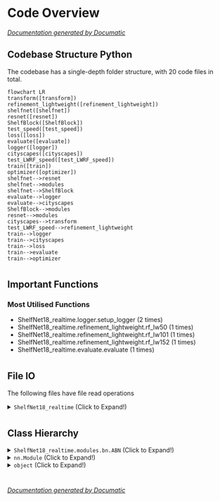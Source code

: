 # Code Overview

[_Documentation generated by Documatic_](https://www.documatic.com)

<!---Documatic-section-Codebase Structure Python-start--->
## Codebase Structure Python

The codebase has a single-depth folder structure,
                with 20 code files in total.

<!---Documatic-block-system_architecture-start--->
```mermaid
flowchart LR
transform([transform])
refinement_lightweight([refinement_lightweight])
shelfnet([shelfnet])
resnet([resnet])
ShelfBlock([ShelfBlock])
test_speed([test_speed])
loss([loss])
evaluate([evaluate])
logger([logger])
cityscapes([cityscapes])
test_LWRF_speed([test_LWRF_speed])
train([train])
optimizer([optimizer])
shelfnet-->resnet
shelfnet-->modules
shelfnet-->ShelfBlock
evaluate-->logger
evaluate-->cityscapes
ShelfBlock-->modules
resnet-->modules
cityscapes-->transform
test_LWRF_speed-->refinement_lightweight
train-->logger
train-->cityscapes
train-->loss
train-->evaluate
train-->optimizer
```
<!---Documatic-block-system_architecture-end--->

# #
<!---Documatic-section-Codebase Structure Python-end--->

<!---Documatic-section-Important Functions-start--->
## Important Functions

<!---Documatic-block-important_funcs-start--->
<!---Documatic-block-most_used_funcs-start--->
### Most Utilised Functions

* ShelfNet18_realtime.logger.setup_logger (2 times)
* ShelfNet18_realtime.refinement_lightweight.rf_lw50 (1 times)
* ShelfNet18_realtime.refinement_lightweight.rf_lw101 (1 times)
* ShelfNet18_realtime.refinement_lightweight.rf_lw152 (1 times)
* ShelfNet18_realtime.evaluate.evaluate (1 times)
<!---Documatic-block-most_used_funcs-end--->
<!---Documatic-block-important_funcs-end--->

# #
<!---Documatic-section-Important Functions-end--->

<!---Documatic-section-File IO-start--->
## File IO

<!---Documatic-block-file_io-start--->
The following files have file read operations

<!---Documatic-block-ShelfNet18_realtime-start--->
<details>
	<summary><code>ShelfNet18_realtime</code> (Click to Expand!)</summary>

* ShelfNet18_realtime.cityscapes: ./cityscapes_info.json
* ShelfNet18_realtime.transform: data/img.jpg, data/label.png
</details>
<!---Documatic-block-ShelfNet18_realtime-end--->
<!---Documatic-block-file_io-end--->

# #
<!---Documatic-section-File IO-end--->

<!---Documatic-section-Class Hierarchy-start--->
## Class Hierarchy

<!---Documatic-block-ShelfNet18_realtime.modules.bn.ABN-start--->
<details>
	<summary><code>ShelfNet18_realtime.modules.bn.ABN</code> (Click to Expand!)</summary>

* ShelfNet18_realtime.modules.bn.InPlaceABN
* ShelfNet18_realtime.modules.bn.InPlaceABNSync
</details>
<!---Documatic-block-ShelfNet18_realtime.modules.bn.ABN-end--->

<!---Documatic-block-nn.Module-start--->
<details>
	<summary><code>nn.Module</code> (Click to Expand!)</summary>

* ShelfNet18_realtime.modules.bn.ABN
* ShelfNet18_realtime.refinement_lightweight.BasicBlock
* ShelfNet18_realtime.refinement_lightweight.CRPBlock
</details>
<!---Documatic-block-nn.Module-end--->

<!---Documatic-block-object-start--->
<details>
	<summary><code>object</code> (Click to Expand!)</summary>

* ShelfNet18_realtime.transform.ColorJitter
* ShelfNet18_realtime.transform.Compose
* ShelfNet18_realtime.transform.HorizontalFlip
* ShelfNet18_realtime.transform.MultiScale
* ShelfNet18_realtime.transform.RandomCrop
* ShelfNet18_realtime.transform.RandomScale
</details>
<!---Documatic-block-object-end--->

# #
<!---Documatic-section-Class Hierarchy-end--->

[_Documentation generated by Documatic_](https://www.documatic.com)